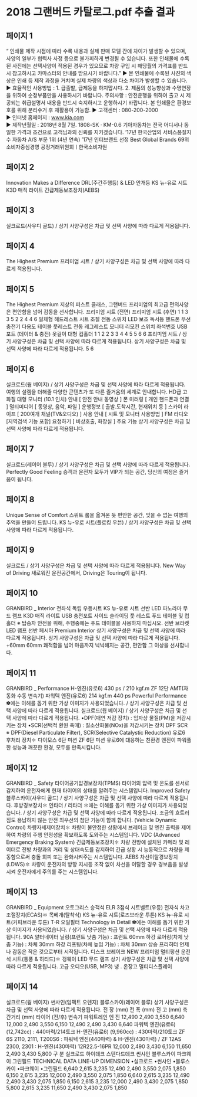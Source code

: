 # 2018 그랜버드 카탈로그.pdf 추출 결과

## 페이지 1

 “ 인쇄물 제작 시점에 따라 수록 내용과 실제 판매 모델 간에 차이가 발생할 수 있으며, 사양의 일부가 협력사 사정 등으로 불가피하게 변경될 수 있습니다. 
   또한 인쇄물에 수록된 사진에는 선택사양이 적용된 경우가 있으므로 차량 구입 시 해당월의 가격표를 반드시 참고하시고 카마스터의 안내를 받으시기 바랍니다.”
▶ 본 인쇄물에 수록된 사진의 색상은 인쇄 등 제작 과정을 거치며 실제 차량의 색상과 다소 차이가 발생할 수 있습니다.    
▶ 효율적인 사용방법 : 1. 급출발, 급제동을 하지맙시다.   2. 제품의 성능향상과 수명연장을 위하여 순정부품만을 사용하시기 바랍니다.
    주의사항 : 안전운행을 위하여 출고 시 제공되는 취급설명서 내용을 반드시 숙지하시고 운행하시기 바랍니다.
    본 인쇄물은 환경보호를 위해 분리수거 후 재활용이 가능함.
▶ 고객센터 : 080-200-2000  
▶ 인터넷 홈페이지 : www.kia.com          
▶ 제작년월일 : 2018년 8월 7일.   1808-SK · KM-0.6
               기아자동차는 전국 어디서나 동일한 가격과 조건으로 고객님과의 신뢰를 지키겠습니다.
’17년 한국산업의 서비스품질지수
자동차 A/S 부문 1위 (4년 연속)
’17년 인터브랜드 선정
Best Global Brands 69위
소비자중심경영
공정거래위원회ㅣ한국소비자원


## 페이지 2

Innovation Makes a Difference
DRL(주간주행등) & LED 안개등
KS 뉴-유로 시트
K3D 매직 라이트
긴급제동보조장치(AEBS)


## 페이지 3

실크로드(사우디 골드) / 상기 사양구성은 차급 및 선택 사양에 따라 다르게 적용됩니다.


## 페이지 4

 The Highest Premium
프리미엄 시트 / 상기 사양구성은 차급 및 선택 사양에 따라 다르게 적용됩니다.


## 페이지 5

The Highest Premium
지상의 퍼스트 클래스, 그랜버드 프리미엄의 최고급 편의사양은 편안함을 넘어 감동을 선사합니다.
프리미엄 시트 (전면)
프리미엄 시트 (후면)
1
1
3
3
5
2
2
4
4
6
       일체형 헤드레스트
       시트 조절 전동 스위치
       LED 보조 독서등
       핸드폰 무선 충전기
       다용도 테이블
       풋레스트
       전동 레그레스트
       모니터 리모컨 스위치
       좌석번호
       USB 포트 (데이터 & 충전)
       옷걸이
       대형 컵홀더
1
1
2
2
3
3
4
4
5
5
6
6
프리미엄 시트 / 상기 사양구성은 차급 및 선택 사양에 따라 다르게 적용됩니다.
상기 사양구성은 차급 및 선택 사양에 따라 다르게 적용됩니다.
5
6


## 페이지 6

실크로드(웜 베이지) / 상기 사양구성은 차급 및 선택 사양에 따라 다르게 적용됩니다.
여행의 설렘을 더해줄 다양한 콘텐츠가 또 다른 즐거움의 세계로 안내합니다.
HD급 고화질 대형 모니터 (10.1 인치)
안내
[ 안전 안내 동영상 ]
폰 미러링
[ 개인 핸드폰과 연결 ]
멀티미디어
[ 동영상, 음악, 파일 ]
운행정보
[ 출발.도착시간, 현재위치 등 ]
스카이 라이프
[ 200여개 채널(TV&오디오) ]
사용 안내
[ 시트 및 모니터 사용방법 ]
FM 라디오
[지역검색 기능 포함]
요청하기
[ 비상호출, 화장실 ]
주요 기능
상기 사양구성은 차급 및 선택 사양에 따라 다르게 적용됩니다.


## 페이지 7

실크로드(레이어 블루) / 상기 사양구성은 차급 및 선택 사양에 따라 다르게 적용됩니다.
Perfectly Good Feeling
승객과 운전자 모두가 VIP가 되는 공간, 당신의 여정은 즐거움이 됩니다.


## 페이지 8

Unique Sense of Comfort
스위트 룸을 옮겨온 듯 편안한 공간,
잊을 수 없는 여행의 추억을 만들어 드립니다.
KS 뉴-유로 시트(플로킹 우븐) / 상기 사양구성은 차급 및 선택 사양에 따라 다르게 적용됩니다.


## 페이지 9

실크로드 / 상기 사양구성은 차급 및 선택 사양에 따라 다르게 적용됩니다.
New Way of Driving
새로워진 운전공간에서, Driving은 Touring이 됩니다.


## 페이지 10

GRANBIRD _ Interior
전좌석 독립 우등시트
KS 뉴-유로 시트
선반 LED 파노라마 무드 램프
K3D 매직 라이트 
USB 충전포트
사이드 슬라이딩
풋 레스트
푸드 테이블 및 컵홀더
※ 탑승자 안전을 위해, 주행중에는 푸드 테이블을 사용하지 마십시오.
선반 브라켓 LED 램프
선반 페시아
Premium Interior
상기 사양구성은 차급 및 선택 사양에 따라 다르게 적용됩니다.
상기 사양구성은 차급 및 선택 사양에 따라 다르게 적용됩니다.
+60mm
60mm
쾌적함을 넘어 마음까지 넉넉해지는 공간, 편안함 그 이상을 선사합니다.


## 페이지 11

GRANBIRD _ Performance
H-엔진(유로6)
430 ps / 210 kgf.m
ZF 12단 AMT(자동화 수동 변속기)
파워텍 엔진(유로6)
214 kgf.m
440 ps 
Powerful Performance
✽에는 이해를 돕기 위한 가상 이미지가 사용되었습니다. / 상기 사양구성은 차급 및 선택 사양에 따라 다르게 적용됩니다.
실크로드(웜 베이지) / 상기 사양구성은 차급 및 선택 사양에 따라 다르게 적용됩니다.
•DPF(매연 저감 장치) : 입자상 물질(PM)을 저감시키는 장치
•SCR(선택적 환원 촉매) : 질소산화물(NOx)을 저감시키는 장치
DPF
SCR
※ DPF(Diesel Particulate Filter), SCR(Selective Catalystic Reduction)
유로6 후처리 장치✽
다이모스 6단 미션
ZF 6단 미션
유로6에 대응하는 친환경 엔진이 파워풀한 성능과 깨끗한 환경, 모두를 만족시킵니다.


## 페이지 12

GRANBIRD _ Safety
타이어공기압경보장치(TPMS)
타이어의 압력 및 온도를 센서로 감지하여 운전자에게 현재 
타이어의 상태를 알려주는 시스템입니다.
Improved Safety
블루스카이(사우디 골드) / 상기 사양구성은 차급 및 선택 사양에 따라 다르게 적용됩니다.
후방경보장치✽
인타더 / 리타더
✽에는 이해를 돕기 위한 가상 이미지가 사용되었습니다. / 상기 사양구성은 차급 및 선택 사양에 따라 다르게 적용됩니다.
조금의 흐트러짐도 용납하지 않는 안전 최우선의 첨단 기능이 함께 합니다.
(Vehicle Dynamic Control) 차량자세제어장치✽
차량이 불안정한 상황에서 브레이크 및 엔진 출력을 제어하여 차량의 주행 안정성을 확보하도록 
도와주는 시스템입니다.
VDC
(Advanced Emergency Braking System) 긴급제동보조장치✽
차량 전방에 설치된 카메라 및 레이더로 전방 차량과의 거리 및 상대속도를 감지하여 긴급 상황 시 능동적으로 차량을 
제동함으로써 충돌 회피 또는 완화시켜주는 시스템입니다.
AEBS
차선이탈경보장치(LDWS)✽
차량이 운전자의 방향 지시등 조작 없이 차선을 이탈할 경우
경보음을 발생시켜 운전자에게 주의를 주는 시스템입니다.


## 페이지 13

GRANBIRD _ Equipment
오토그리스
승객석 ELR 3점식 시트벨트(우등)
전자식 차고 조절장치(ECAS)✽
목베개(탈착식)
KS 뉴-유로 시트(로즈브라운 투톤)
KS 뉴-유로 시트(커피브라운 투톤)
T-R 오일필터
Technology in Detail
✽에는 이해를 돕기 위한 가상 이미지가 사용되었습니다. / 상기 사양구성은 차급 및 선택 사양에 따라 다르게 적용됩니다.
90A 알터네이터
닐링(프런트 낮춤 기능) : 프런트 60mm 하강         로어링(차체 낮춤 기능) : 차체 30mm 하강         리프팅(차체 높임 기능) : 차체 30mm 상승
프리히터
언제나 감동은 작은 것으로부터 시작됩니다.
디스크 브레이크
NEW 프리미엄 멀티펑션 운전석 시트(통풍 & 히티드)✽
갱웨이 LED 무드 램프
상기 사양구성은 차급 및 선택 사양에 따라 다르게 적용됩니다.
고급 오디오(USB, MP3)
냉 . 온장고
멀티디스플레이


## 페이지 14

실크로드(웜 베이지)
썬샤인(임팩트 오렌지)
블루스카이(레이어 블루)
상기 사양구성은 차급 및 선택 사양에 따라 다르게 적용됩니다.
     전   장                (mm)
     전   폭                (mm)
     전   고                (mm)
     축간거리            (mm)
     타이어 (전/후)
변속기
  파워트레인
엔   진
12,490
2,490
3,550
6,640
12,000
2,490
3,550
6,150
12,490
2,490
3,430
6,640
파워텍 엔진(유로6) (12,742cc) : 440마력/214토크
H-엔진(유로6) (9,960cc) : 430마력/210토크
ZF 6S 2110, 2111, T200S6 : 파워텍 엔진(440마력) & H-엔진(430마력) / ZF 12AS 2300, 2301 : H-엔진(430마력)
12R22.5-16PR
12,000
2,490
3,430
6,150
11,650
2,490
3,430
5,800
구     분
실크로드
하이데크
스텐다드데크
썬샤인
블루스카이
파크웨이
그린필드
TECHNICAL DATA
LINE-UP
DIMENSION
•실크로드
•썬샤인
•블루스카이
•파크웨이
•그린필드
6,640
2,615
3,235
12,490
2,490
3,550
2,075
1,850
6,150
2,615
3,235
12,000
2,490
3,550
2,075
1,850
6,640
2,615
3,235
12,490
2,490
3,430
2,075
1,850
6,150
2,615
3,235
12,000
2,490
3,430
2,075
1,850
5,800
2,615
3,235
11,650
2,490
3,430
2,075
1,850


